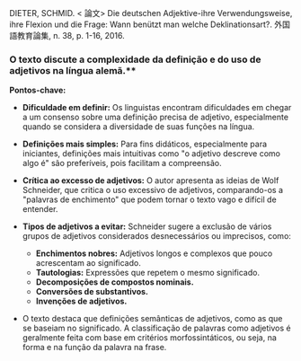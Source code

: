 DIETER, SCHMID. < 論文> Die deutschen Adjektive-ihre Verwendungsweise, ihre Flexion und die Frage: Wann benützt man welche Deklinationsart?. 外国語教育論集, n. 38, p. 1-16, 2016. 


### O texto discute a complexidade da definição e do uso de adjetivos na língua alemã.**

**Pontos-chave:**

* **Dificuldade em definir:** Os linguistas encontram dificuldades em chegar a um consenso sobre uma definição precisa de adjetivo, especialmente quando se considera a diversidade de suas funções na língua.
* **Definições mais simples:** Para fins didáticos, especialmente para iniciantes, definições mais intuitivas como "o adjetivo descreve como algo é" são preferíveis, pois facilitam a compreensão.
* **Crítica ao excesso de adjetivos:** O autor apresenta as ideias de Wolf Schneider, que critica o uso excessivo de adjetivos, comparando-os a "palavras de enchimento" que podem tornar o texto vago e difícil de entender.
* **Tipos de adjetivos a evitar:** Schneider sugere a exclusão de vários grupos de adjetivos considerados desnecessários ou imprecisos, como:
    * **Enchimentos nobres:** Adjetivos longos e complexos que pouco acrescentam ao significado.
    * **Tautologias:** Expressões que repetem o mesmo significado.
    * **Decomposições de compostos nominais.** 
    * **Conversões de substantivos.** 
    * **Invenções de adjetivos.** 
 
* O texto destaca que definições semânticas de adjetivos, como as que se baseiam no significado. A classificação de palavras como adjetivos é geralmente feita com base em critérios morfossintáticos, ou seja, na forma e na função da palavra na frase.
